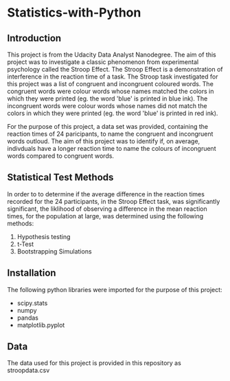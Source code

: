 # Statistics-with-Python

## Introduction
This project is from the Udacity Data Analyst Nanodegree. The aim of this project was to investigate a classic phenomenon from experimental psychology called the Stroop Effect. The Stroop Effect is a demonstration of interference in the reaction time of a task. The Stroop task investigated for this project was a list of congruent and incongruent coloured words. The congruent words were colour words whose names matched the colors in which they were printed (eg. the word 'blue' is printed in blue ink). The incongruent words were colour words whose names did not match the colors in which they were printed (eg. the word 'blue' is printed in red ink).

For the purpose of this project, a data set was provided, containing the reaction times of 24 paricipants, to name the congruent and incongruent words outloud. The aim of this project was to identify if, on average, indivduals have a longer reaction time to name the colours of incongruent words compared to congruent words. 

## Statistical Test Methods
In order to to determine if the average difference in the reaction times recorded for the 24 participants, in the Stroop Effect task, was significantly significant, the liklihood of observing a difference in the mean reaction times, for the population at large, was determined using the following methods:
1) Hypothesis testing
2) t-Test
3) Bootstrapping Simulations

## Installation 
The following python libraries were imported for the purpose of this project:
-  scipy.stats
-  numpy
-  pandas
-  matplotlib.pyplot

## Data
The data used for this project is provided in this repository as stroopdata.csv
